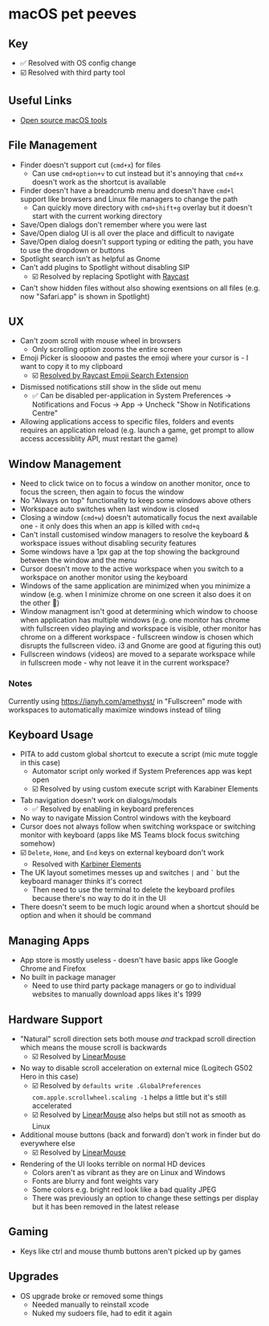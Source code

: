 # macOS pet peeves

## Key

- ✅ Resolved with OS config change
- ☑️ Resolved with third party tool

## Useful Links

- [Open source macOS tools](https://github.com/stars/nerdyman/lists/macos-tools)

##  File Management

- Finder doesn't support cut (`cmd+x`) for files
    - Can use `cmd+option+v` to cut instead but it's annoying that `cmd+x` doesn't work as the shortcut is available
- Finder doesn't have a breadcrumb menu and doesn't have `cmd+l` support like browsers and Linux file managers to change the path
    - Can quickly move directory with `cmd+shift+g` overlay but it doesn't start with the current working directory
- Save/Open dialogs don't remember where you were last
- Save/Open dialog UI is all over the place and difficult to navigate
- Save/Open dialog doesn't support typing or editing the path, you have to use the dropdown or buttons
- Spotlight search isn't as helpful as Gnome
- Can't add plugins to Spotlight without disabling SIP
    - ☑️ Resolved by replacing Spotlight with [Raycast](https://www.raycast.com/)
- Can't show hidden files without also showing exentsions on all files (e.g. now "Safari.app" is shown in Spotlight)

## UX

- Can't zoom scroll with mouse wheel in browsers
    - Only scrolling option zooms the entire screen
- Emoji Picker is sloooow and pastes the emoji where your cursor is - I want to copy it to my clipboard
    - ☑️ [Resolved by Raycast Emoji Search Extension](https://www.raycast.com/FezVrasta/emoji)
- Dismissed notifications still show in the slide out menu
    - ✅ Can be disabled per-application in System Preferences -> Notifications and Focus -> App -> Uncheck "Show in Notifications Centre"
- Allowing applications access to specific files, folders and events requires an application reload (e.g. launch a game, get prompt to allow access accessiblity API, must restart the game)

## Window Management

- Need to click twice on to focus a window on another monitor, once to focus the screen, then again to focus the window
- No "Always on top" functionality to keep some windows above others
- Workspace auto switches when last window is closed
- Closing a window (`cmd+w`) doesn't automatically focus the next available one - it only does this when an app is killed with `cmd+q`
- Can't install customised window managers to resolve the keyboard & workspace issues without disabling security features
- Some windows have a 1px gap at the top showing the background between the window and the menu
- Cursor doesn't move to the active workspace when you switch to a workspace on another monitor using the keyboard
- Windows of the same application are minimized when you minimize a window (e.g. when I minimize chrome on one screen it also does it on the other 💩)
- Window managment isn't good at determining which window to choose when application has multiple windows (e.g. one monitor has chrome with fullscreen video playing and workspace is visible, other monitor has chrome on a different workspace - fullscreen window is chosen which disrupts the fullscreen video. i3 and Gnome are good at figuring this out)
- Fullscreen windows (videos) are moved to a separate workspace while in fullscreen mode - why not leave it in the current workspace?

### Notes

Currently using https://ianyh.com/amethyst/ in "Fullscreen" mode with workspaces to automatically maximize windows instead of tiling

## Keyboard Usage

- PITA to add custom global shortcut to execute a script (mic mute toggle in this case)
    - Automator script only worked if System Preferences app was kept open
    - ☑️ Resolved by using custom execute script with Karabiner Elements
- Tab navigation doesn't work on dialogs/modals
    - ✅ Resolved by enabling in keyboard preferences
- No way to navigate Mission Control windows with the keyboard
- Cursor does not always follow when switching workspace or switching monitor with keyboard (apps like MS Teams block focus switching somehow)
- ☑️ `Delete`, `Home`, and `End` keys on external keyboard don't work
    - Resolved with [Karbiner Elements](https://karabiner-elements.pqrs.org/)
- The UK layout sometimes messes up and switches `|` and `` ` `` but the keyboard manager thinks it's correct
    - Then need to use the terminal to delete the keyboard profiles because there's no way to do it in the UI
- There doesn't seem to be much logic around when a shortcut should be option and when it should be command

## Managing Apps

- App store is mostly useless - doesn't have basic apps like Google Chrome and Firefox
- No built in package manager
    - Need to use third party package managers or go to individual websites to manually download apps likes it's 1999

## Hardware Support

- "Natural" scroll direction sets both mouse *and* trackpad scroll direction which means the mouse scroll is backwards
    - ☑️ Resolved by [LinearMouse](https://github.com/lujjjh/LinearMouse)
- No way to disable scroll acceleration on external mice (Logitech G502 Hero in this case)
    - ☑️ Resolved by `defaults write .GlobalPreferences com.apple.scrollwheel.scaling -1` helps a little but it's still accelerated
    - ☑️ Resolved by [LinearMouse](https://github.com/lujjjh/LinearMouse) also helps but still not as smooth as Linux
- Additional mouse buttons (back and forward) don't work in finder but do everywhere else
    - ☑️ Resolved by [LinearMouse](https://github.com/lujjjh/LinearMouse)
- Rendering of the UI looks terrible on normal HD devices
    - Colors aren't as vibrant as they are on Linux and Windows
    - Fonts are blurry and font weights vary
    - Some colors e.g. bright red look like a bad quality JPEG
    - There was previously an option to change these settings per display but it has been removed in the latest release

## Gaming

- Keys like ctrl and mouse thumb buttons aren't picked up by games

## Upgrades

- OS upgrade broke or removed some things
    - Needed manually to reinstall xcode
    - Nuked my sudoers file, had to edit it again

